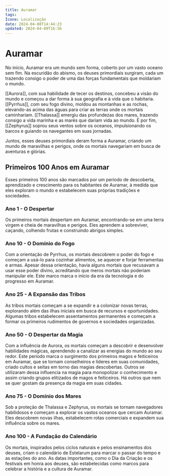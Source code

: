 ```yaml
---
title: Auramar
tags:
Ícone: Localização
date: 2024-04-08T14:44:23
updated: 2024-04-09T16:56
---
```


# Auramar

No início, Auramar era um mundo sem forma, coberto por um vasto oceano sem fim. Na escuridão do abismo, os deuses primordiais surgiram, cada um trazendo consigo o poder de uma das forças fundamentais que moldariam o mundo.

[[Aurora]], com sua habilidade de tecer os destinos, concebeu a visão do mundo e começou a dar forma à sua geografia e à vida que o habitaria.
[[Pyrrhus]], com seu fogo divino, moldou as montanhas e as rochas, elevando-as acima das águas para criar as terras onde os mortais caminhariam.
[[Thalassa]] emergiu das profundezas dos mares, trazendo consigo a vida marinha e as marés que dariam vida ao mundo.
E por fim, [[Zephyrus]] soprou seus ventos sobre os oceanos, impulsionando os barcos e guiando os navegantes em suas jornadas.

Juntos, esses deuses primordiais deram forma a Auramar, criando um mundo de maravilhas e perigos, onde os mortais navegariam em busca de aventuras e glórias.

## Primeiros 100 Anos em Auramar

Esses primeiros 100 anos são marcados por um período de descoberta, aprendizado e crescimento para os habitantes de Auramar, à medida que eles exploram o mundo e estabelecem suas próprias tradições e sociedades.

### Ano 1 - O Despertar

Os primeiros mortais despertam em Auramar, encontrando-se em uma terra virgem e cheia de maravilhas e perigos.
Eles aprendem a sobreviver, caçando, colhendo frutas e construindo abrigos simples.

### Ano 10 - O Domínio do Fogo

Com a orientação de Pyrrhus, os mortais descobrem o poder do fogo e começam a usá-lo para cozinhar alimentos, se aquecer e forjar ferramentas e armas. Apesar dessa orientação, havia alguns mortais que recusavam a usar esse poder divino, acreditando que meros mortais não poderiam manipular ele.
Este marco marca o início da era da tecnologia e do progresso em Auramar.

### Ano 25 - A Expansão das Tribos

As tribos mortais começam a se expandir e a colonizar novas terras, explorando além das ilhas iniciais em busca de recursos e oportunidades.
Algumas tribos estabelecem assentamentos permanentes e começam a formar os primeiros rudimentos de governos e sociedades organizadas.

### Ano 50 - O Despertar da Magia

Com a influência de Aurora, os mortais começam a descobrir e desenvolver habilidades mágicas, aprendendo a canalizar as energias do mundo ao seu redor.
Este período marca o surgimento dos primeiros magos e feiticeiros em Auramar, que se tornam conselheiros e líderes em suas comunidades, criado cultos e seitas em torno das magias descobertas. Outros se utilizaram dessa influencia na magia para monopolizar o conhecimento e assim criando grupos elitizados de magos e feiticeiros. Há outros que nem se quer gostam da presença da magia em suas cidades.

### Ano 75 - O Domínio dos Mares

Sob a proteção de Thalassa e Zephyrus, os mortais se tornam navegadores habilidosos e começam a explorar os vastos oceanos que cercam Auramar.
Eles descobrem novas ilhas, estabelecem rotas comerciais e expandem sua influência sobre os mares.

### Ano 100 - A Fundação do Calendário

Os mortais, inspirados pelos ciclos naturais e pelos ensinamentos dos deuses, criam o calendário de Estelarum para marcar o passar do tempo e as estações do ano.
As datas importantes, como o Dia da Criação e os festivais em honra aos deuses, são estabelecidas como marcos para celebrar a história e a cultura de Auramar.
